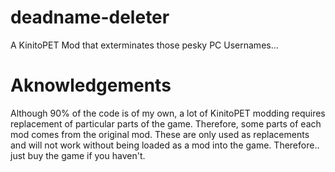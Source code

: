 # deadname-deleter
A KinitoPET Mod that exterminates those pesky PC Usernames...


Aknowledgements
===
Although 90% of the code is of my own, a lot of KinitoPET modding requires replacement of particular parts of the game. Therefore, some parts of each mod comes from the original mod.
These are only used as replacements and will not work without being loaded as a mod into the game. Therefore.. just buy the game if you haven't.
